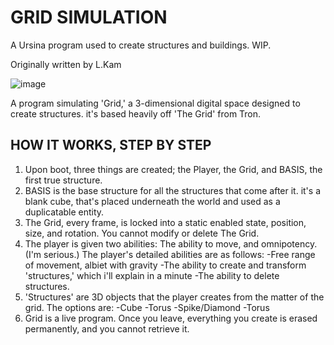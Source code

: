 # GRID SIMULATION
A Ursina program used to create structures and buildings. WIP.

Originally written by L.Kam

![image](https://github.com/AlotarioPersonal/3d-grid-simulation/assets/126506217/a76a7115-44b5-4df9-9164-3b79791155a5)

A program simulating 'Grid,' a 3-dimensional digital space designed to create structures. it's based heavily off
'The Grid' from Tron.

HOW IT WORKS, STEP BY STEP
----------
1. Upon boot, three things are created; the Player, the Grid, and BASIS, the first true structure.
2. BASIS is the base structure for all the structures that come after it. it's a blank cube, that's placed
underneath the world and used as a duplicatable entity.
3. The Grid, every frame, is locked into a static enabled state, position, size, and rotation. You cannot modify or delete The Grid.
4. The player is given two abilities: The ability to move, and omnipotency. (I'm serious.)
The player's detailed abilities are as follows:
-Free range of movement, albiet with gravity
-The ability to create and transform 'structures,' which i'll explain in a minute
-The ability to delete structures.
5. 'Structures' are 3D objects that the player creates from the matter of the grid. The options are:
-Cube
-Torus
-Spike/Diamond
-Torus
6. Grid is a live program. Once you leave, everything you create is erased permanently, and you cannot retrieve it.
